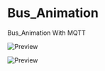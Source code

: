 # Bus_Animation
Bus_Animation With MQTT

![Preview](https://i.ibb.co/NgsHzNyG/image.png)

![Preview](https://i.ibb.co/n8sKG8pc/image.png)

